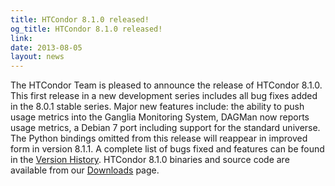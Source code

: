 ```yaml
---
title: HTCondor 8.1.0 released!
og_title: HTCondor 8.1.0 released!
link: 
date: 2013-08-05
layout: news
---
```


The HTCondor Team is pleased to announce the release of HTCondor 8.1.0. This first release in a new development series includes all bug fixes added in the 8.0.1 stable series. Major new features include: the ability to push usage metrics into the Ganglia Monitoring System, DAGMan now reports usage metrics, a Debian 7 port including support for the standard universe. The Python bindings omitted from this release will reappear in improved form in version 8.1.1. A complete list of bugs fixed and features can be found in the  <a href="manual/v8.1.0/10_3Development_Release.html">Version History</a>. HTCondor 8.1.0 binaries and source code are available from our <a href="downloads/">Downloads</a> page. 
